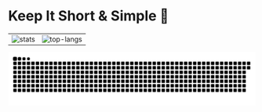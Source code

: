 # Keep It Short & Simple 👋

<table style="margin-left: auto; margin-right: auto;" border="0" cellpadding="0" cellspacing="0">
    <tr>
        <td>
            <!--左侧内容-->
            <img src="https://github-readme-stats.vercel.app/api?username=lipeiv&count_private=true&show_icons=true&theme=radical" alt="stats" />
        </td>
        <td>
            <!--右侧内容-->
            <img src="https://github-profile-summary-cards.vercel.app/api/cards/most-commit-language?username=lipeiv&theme=nord_dark&locale=cn" alt="top-langs"/>
        </td>
    </tr>
</table>

![](https://raw.githubusercontent.com/lipeiv/lipeiv/main/assets/github-contribution-grid-snake.svg)
